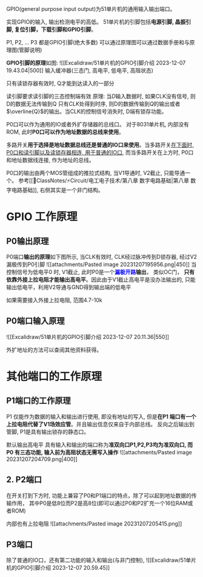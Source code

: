 GPIO(general purpose input output)为51单片机的通用输入输出端口。

实现GPIO的输入, 输出检测电平的高低。 
51单片机的引脚包括**电源引脚, 晶振引脚, 复位引脚，下载引脚和GPIO引脚**。

P1, P2, ... P3 都是GPIO引脚(绝大多数)
可以通过原理图可以通过数据手册和与原理图(管脚说明)

**GPIO引脚的原理**如图: 
![[Excalidraw/51单片机的GPIO引脚介绍 2023-12-07 19.43.04|500]]
输入缓冲器(三态门, 高电平, 低电平, 高阻状态)

只有读锁存器有效时, Q才能到达读入的一部分

读引脚要求读引脚的三态控制端有效
原理: 当$D$输入数据时, 如果CLK没有信号, 则D的数据无法传输到Q
只有$CLK$处得到时序, 则D的数据传输到$Q$的输出或者$\overline{Q}$的输出。当CLK的控制信号消失时, D端有锁存功能。

P0口可以作为通用的IO或者外扩存储器的总线口。
对于8031单片机, 内部没有ROM, 此时**P0口可以作为地址数据的总线来使用**。

多路开关**用于选择是地址数据总线还是普通的IO口来使用**。当多路开关<u>在下面时, P0口和读引脚以及读锁存器相连, 用于普通的IO口</u>, 而当多路开关在上方时, P0口和地址数据线连接, 作为地址的总线。

P0口的输出由两个MOS管组成的推拉式结构, 当V1导通时, V2截止, 只能导通一个。
参考[[📘ClassNotes/⚡Circuit/电工电子技术/第八章 数字电路基础|第八章 数字电路基础]], 右侧其实是一个非门结构。 

# GPIO 工作原理

## P0输出原理
P0端口**输出的原理**如下图所示, 当CLK有效时, CLK经过脉冲传到D锁存器, 经过V2漏极传到P0引脚
![[attachments/Pasted image 20231207195956.png|450]]
当控制信号为低电平0 时, V1截止, 此时P0是一个<b><mark style="background: transparent; color: blue">漏极开路</mark></b>**输出**， 类似OC门， **只有依靠外接上拉电阻才能输出高电平**。因此由于V1截止高电平是没办法输出的, 只能输出低电平，利用V2导通与GND得到输出端的低电平

如果需要接入外接上拉电阻, 范围4.7-10k
## P0端口输入原理
![[Excalidraw/51单片机的GPIO引脚介绍 2023-12-07 20.11.36|550]]

外扩地址的方法可以查阅其他资料获得。

# 其他端口的工作原理 
## P1端口的工作原理
P1 仅能作为数据的输入和输出进行使用, 即没有地址的写入, 但是**在P1 端口有一个上拉电阻代替了V1场效应管**。并且输出信息仅来自于内部总线。 反向之后输出到管脚, P1是具有输出锁存的静态口。

默认输出高电平 
具有输入和输出的端口称为**准双向口P1,P2,P3均为准双向口, 而P0 有三态功能, 输入前为高阻状态无需写入操作** 
![[attachments/Pasted image 20231207204709.png|400]]

## 2. P2端口 
在开关打到下方时, 功能上兼容了P0和P1端口的特点，除了可以起到地址数据的传输作用， 其中P0是低8位而P2是高8位(即可以通过P0和P2扩充一个16位RAM或者ROM)

内部也有上拉电阻
![[attachments/Pasted image 20231207205415.png]]

## P3端口 
除了普通的IO口，还有第二功能的输入和输出(与非门控制), 
![[Excalidraw/51单片机的GPIO引脚介绍 2023-12-07 20.59.45]]


